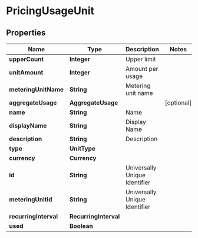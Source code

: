 

# PricingUsageUnit


## Properties

| Name | Type | Description | Notes |
|------------ | ------------- | ------------- | -------------|
|**upperCount** | **Integer** | Upper limit |  |
|**unitAmount** | **Integer** | Amount per usage |  |
|**meteringUnitName** | **String** | Metering unit name |  |
|**aggregateUsage** | **AggregateUsage** |  |  [optional] |
|**name** | **String** | Name |  |
|**displayName** | **String** | Display Name |  |
|**description** | **String** | Description |  |
|**type** | **UnitType** |  |  |
|**currency** | **Currency** |  |  |
|**id** | **String** | Universally Unique Identifier |  |
|**meteringUnitId** | **String** | Universally Unique Identifier |  |
|**recurringInterval** | **RecurringInterval** |  |  |
|**used** | **Boolean** |  |  |



